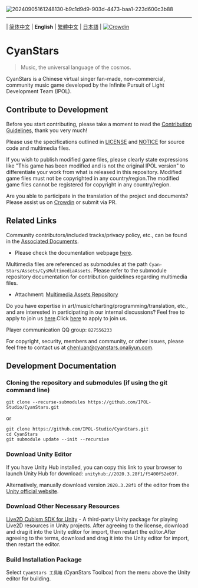 ![20240905161248130-b9c1d9d9-903d-4473-baa1-223d600c3b88](https://github.com/user-attachments/assets/263705de-58e3-41be-b792-75218b15d8a1)

---

\| [简体中文](README.md) | **English** | [繁體中文](README_zh-Hant.md) | [日本語](README_ja.md) | [![Crowdin](https://badges.crowdin.net/cyanstars/localized.svg)](https://crowdin.com/project/cyanstars)

# CyanStars

> Music, the universal language of the cosmos.

CyanStars is a Chinese virtual singer fan-made, non-commercial, community music game developed by the Infinite Pursuit of Light Development Team (IPOL).

## Contribute to Development

Before you start contributing, please take a moment to read the [Contribution Guidelines](CONTRIBUTING.md), thank you very much!

Please use the specifications outlined in [LICENSE](LICENSE) and [NOTICE](NOTICE) for source code and multimedia files.

If you wish to publish modified game files, please clearly state expressions like "This game has been modified and is not the original IPOL version" to differentiate your work from what is released in this repository. Modified game files must not be copyrighted in any country/region.The modified game files cannot be registered for copyright in any country/region.

Are you able to participate in the translation of the project and documents?Please assist us on [Crowdin](https://crowdin.com/project/cyanstars) or submit via PR.

## Related Links

Community contributors/included tracks/privacy policy, etc., can be found in the [Associated Documents](https://ipol-studio.github.io/CyanStars_Docs/).

- Please check the documentation webpage [here](https://ipol-studio.github.io/CyanStars_Docs).

Multimedia files are referenced as submodules at the path `Cyan-Stars/Assets/CysMultimediaAssets`. Please refer to the submodule repository documentation for contribution guidelines regarding multimedia files.

- Attachment: [Multimedia Assets Repository](https://github.com/IPOL-Studio/CyanStarsMultimediaAssets)

Do you have expertise in art/music/charting/programming/translation, etc., and are interested in participating in our internal discussions? Feel free to apply to join us [here](http://chenluan.mikecrm.com/JeKq3DU).Click [here](http://chenluan.mikecrm.com/JeKq3DU) to apply to join us.

Player communication QQ group: `827556233`

For copyright, security, members and community, or other issues, please feel free to contact us at <chenluan@cyanstars.onaliyun.com>.

## Development Documentation

### Cloning the repository and submodules (if using the git command line)

```
git clone --recurse-submodules https://github.com/IPOL-Studio/CyanStars.git
```

or

```
git clone https://github.com/IPOL-Studio/CyanStars.git
cd CyanStars
git submodule update --init --recursive
```

### Download Unity Editor

If you have Unity Hub installed, you can copy this link to your browser to launch Unity Hub for download: `unityhub://2020.3.28f1/f5400f52e03f`.

Alternatively, manually download version `2020.3.28f1` of the editor from the [Unity official website](https://unity3d.com/get-unity/download/archive).

### Download Other Necessary Resources

[Live2D Cubism SDK for Unity](https://www.live2d.com/zh-CHS/sdk/download/unity/) - A third-party Unity package for playing Live2D resources in Unity projects. After agreeing to the license, download and drag it into the Unity editor for import, then restart the editor.After agreeing to the terms, download and drag it into the Unity editor for import, then restart the editor.

### Build Installation Package

Select `CyanStars 工具箱` (CyanStars Toolbox) from the menu above the Unity editor for building.
